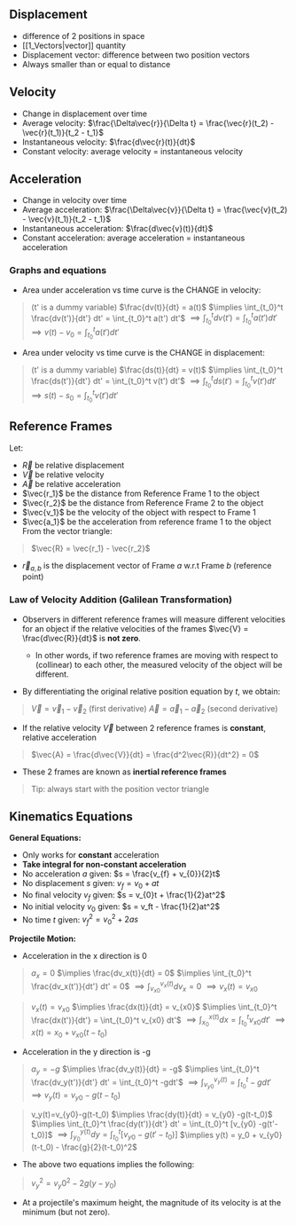 ## Displacement
- difference of 2 positions in space
- [[1_Vectors|vector]] quantity 
- Displacement vector: difference between two position vectors
- Always smaller than or equal to distance
## Velocity
- Change in displacement over time
- Average velocity: $\frac{\Delta\vec{r}}{\Delta t} = \frac{\vec{r}(t_2) - \vec{r}(t_1)}{t_2 - t_1}$
- Instantaneous velocity: $\frac{d\vec{r}(t)}{dt}$
- Constant velocity: average velocity = instantaneous velocity
## Acceleration
- Change in velocity over time
- Average acceleration: $\frac{\Delta\vec{v}}{\Delta t} = \frac{\vec{v}(t_2) - \vec{v}(t_1)}{t_2 - t_1}$
- Instantaneous acceleration: $\frac{d\vec{v}(t)}{dt}$
- Constant acceleration: average acceleration = instantaneous acceleration
### Graphs and equations
- Area under acceleration vs time curve is the CHANGE in velocity:
> (t' is a dummy variable)
> $\frac{dv(t)}{dt} = a(t)$
> $\implies \int_{t_0}^t \frac{dv(t')}{dt'} dt' = \int_{t_0}^t a(t') dt'$
> $\implies \int_{t_0}^t dv(t') = \int_{t_0}^t a(t') dt'$
> $\implies v(t) - v_0 = \int_{t_0}^t a(t') dt'$

- Area under velocity vs time curve is the CHANGE in displacement:
> (t' is a dummy variable)
> $\frac{ds(t)}{dt} = v(t)$
> $\implies \int_{t_0}^t \frac{ds(t')}{dt'} dt' = \int_{t_0}^t v(t') dt'$
> $\implies \int_{t_0}^t ds(t') = \int_{t_0}^t v(t') dt'$
> $\implies s(t) - s_0 = \int_{t_0}^t v(t') dt'$
## Reference Frames
Let:
- $\vec{R}$ be relative displacement
- $\vec{V}$ be relative velocity
- $\vec{A}$ be relative acceleration
- $\vec{r_1}$ be the distance from Reference Frame 1 to the object
- $\vec{r_2}$ be the distance from Reference Frame 2 to the object
- $\vec{v_1}$ be the velocity of the object with respect to Frame 1
- $\vec{a_1}$ be the acceleration from reference frame 1 to the object
From the vector triangle:
> $\vec{R} = \vec{r_1} - \vec{r_2}$
- $\vec{r}_{a, b}$ is  the displacement vector of Frame $a$ w.r.t Frame $b$ (reference point)
### Law of Velocity Addition (Galilean Transformation)
- Observers in different reference frames will measure different velocities for an object if the relative velocities of the frames $\vec{V} = \frac{d\vec{R}}{dt}$ is **not zero**.
	- In other words, if two reference frames are moving with respect to (collinear) to each other, the measured velocity of the object will be different.

- By differentiating the original relative position equation by $t$, we obtain:
> $\vec{V} = \vec{v}_1 - \vec{v}_2$ (first derivative)
> $\vec{A} = \vec{a}_1 - \vec{a}_2$ (second derivative)

- If the relative velocity $\vec{V}$ between 2 reference frames is **constant**, relative acceleration
> $\vec{A} = \frac{d\vec{V}}{dt} = \frac{d^2\vec{R}}{dt^2} = 0$

- These 2 frames are known as **inertial reference frames**

> Tip: always start with the position vector triangle

## Kinematics Equations
**General Equations:** 
- Only works for **constant** acceleration
- **Take integral for non-constant acceleration**
- No acceleration $a$ given: $s = \frac{v_{f} + v_{0}}{2}t$
- No displacement $s$ given: $v_{f} = v_{0} + at$
- No final velocity $v_{f}$ given: $s = v_{0}t + \frac{1}{2}at^2$
- No initial velocity $v_0$ given: $s = v_ft - \frac{1}{2}at^2$
- No time $t$ given: $v_f^2 = v_0^2 + 2as$

**Projectile Motion:**
- Acceleration in the x direction is 0
> $a_x=0$
> $\implies \frac{dv_x(t)}{dt} = 0$
> $\implies \int_{t_0}^t \frac{dv_x(t')}{dt'} dt' = 0$
> $\implies \int_{v_{x0}}^{v_x(t)} dv_x = 0$
> $\implies v_x(t)=v_{x0}$

> $v_x(t)=v_{x0}$
> $\implies \frac{dx(t)}{dt} = v_{x0}$
> $\implies \int_{t_0}^t \frac{dx(t')}{dt'} = \int_{t_0}^t v_{x0} dt'$
> $\implies \int_{x_0}^{x(t)} dx = \int_{t_0}^t v_{x0} dt'$
> $\implies x(t) = x_0 + v_{x0}(t-t_0)$

- Acceleration in the y direction is -g
> $a_y = -g$
> $\implies \frac{dv_y(t)}{dt} = -g$
> $\implies \int_{t_0}^t \frac{dv_y(t')}{dt'} dt' = \int_{t_0}^t -gdt'$
> $\implies \int_{v_{y0}}^{v_y(t)} = \int_{t_0}^t -gdt'$
> $\implies v_y(t)=v_{y0}-g(t-t_0)$

> v_y(t)=v_{y0}-g(t-t_0)
> $\implies \frac{dy(t)}{dt} = v_{y0} -g(t-t_0)$
> $\implies \int_{t_0}^t \frac{dy(t')}{dt'} dt' = \int_{t_0}^t [v_{y0} -g(t'-t_0)]$
> $\implies \int_{y_0}^{y(t)} dy = \int_{t_0}^t [v_{y0} -g(t'-t_0)]$
> $\implies y(t) = y_0 + v_{y0} (t-t_0) - \frac{g}{2}(t-t_0)^2$
- The above two equations implies the following:
> $v_y^2 = v_y0^2 - 2 g (y - y_0)$

- At a projectile's maximum height, the magnitude of its velocity is at the minimum (but not zero).

